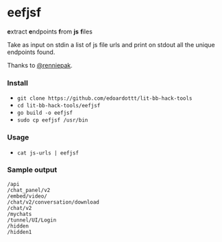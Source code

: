 # eefjsf

**e**xtract **e**ndpoints **f**rom **js** **f**iles

Take as input on stdin a list of js file urls and print on stdout all the unique endpoints found. 

Thanks to [@renniepak](https://twitter.com/renniepak/status/1288371394401783809).

### Install

- `git clone https://github.com/edoardottt/lit-bb-hack-tools`
- `cd lit-bb-hack-tools/eefjsf`
- `go build -o eefjsf`
- `sudo cp eefjsf /usr/bin`

### Usage

- `cat js-urls | eefjsf`

### Sample output

```
/api
/chat_panel/v2
/embed/video/
/chat/v2/conversation/download
/chat/v2
/mychats
/tunnel/UI/Login
/hidden
/hidden1
```
